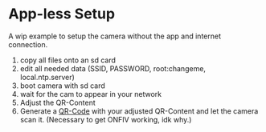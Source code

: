 # App-less Setup

A wip example to setup the camera without the app and internet connection.

1. copy all files onto an sd card
2. edit all needed data (SSID, PASSWORD, root:changeme, local.ntp.server)
3. boot camera with sd card
4. wait for the cam to appear in your network
5. Adjust the QR-Content
6. Generate a [QR-Code](https://kazuhikoarase.github.io/qrcode-generator/js/demo/) with your adjusted QR-Content and let the camera scan it. (Necessary to get ONFIV working, idk why.)